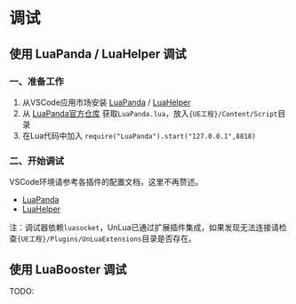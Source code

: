 # 调试
## 使用 LuaPanda / LuaHelper 调试

### 一、准备工作
1. 从VSCode应用市场安装 [LuaPanda](https://marketplace.visualstudio.com/items?itemName=stuartwang.luapanda) / [LuaHelper](https://marketplace.visualstudio.com/items?itemName=yinfei.luahelper)
2. 从 [LuaPanda官方仓库](https://github.com/Tencent/LuaPanda/tree/master/Debugger) 获取`LuaPanda.lua`，放入`{UE工程}/Content/Script`目录
3. 在Lua代码中加入 `require("LuaPanda").start("127.0.0.1",8818)`

### 二、开始调试
VSCode环境请参考各插件的配置文档，这里不再赘述。
- [LuaPanda](https://github.com/Tencent/LuaPanda)
- [LuaHelper](https://github.com/Tencent/LuaHelper)

注：调试器依赖`luasocket`，UnLua已通过扩展插件集成，如果发现无法连接请检查`{UE工程}/Plugins/UnLuaExtensions`目录是否存在。

## 使用 LuaBooster 调试

TODO: